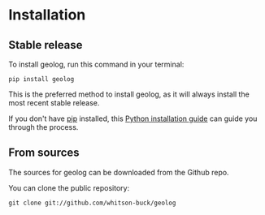 # Installation

## Stable release

To install geolog, run this command in your terminal:

```
pip install geolog
```

This is the preferred method to install geolog, as it will always install the most recent stable release.

If you don't have [pip](https://pip.pypa.io) installed, this [Python installation guide](http://docs.python-guide.org/en/latest/starting/installation/) can guide you through the process.

## From sources

The sources for geolog can be downloaded from the Github repo.

You can clone the public repository:

```
git clone git://github.com/whitson-buck/geolog
```
